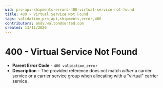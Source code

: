 ```yaml
---
uid: pro-api-shipments-errors-400-virtual-service-not-found
title: 400 - Virtual Service Not Found
tags: validation,pro,api,shipments,error,400
contributors: andy.walton@sorted.com
created: 13/11/2020
---
```

# 400 - Virtual Service Not Found

* **Parent Error Code** - `400 validation_error`
* **Description** - The provided reference does not match *either* a carrier service or a carrier service group when allocating with a "virtual" carrier service .